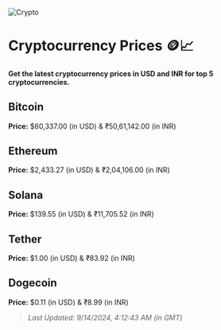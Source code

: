 
![Crypto](https://www.techguide.com.au/wp-content/uploads/2020/11/crypto3.jpeg)

# Cryptocurrency Prices 🪙📈

#### Get the latest cryptocurrency prices in USD and INR for top 5 cryptocurrencies.

## Bitcoin

**Price:** $60,337.00 (in USD) & ₹50,61,142.00 (in INR)

## Ethereum

**Price:** $2,433.27 (in USD) & ₹2,04,106.00 (in INR)

## Solana

**Price:** $139.55 (in USD) & ₹11,705.52 (in INR)

## Tether

**Price:** $1.00 (in USD) & ₹83.92 (in INR)

## Dogecoin

**Price:** $0.11 (in USD) & ₹8.99 (in INR)

> _Last Updated: 9/14/2024, 4:12:43 AM (in GMT)_
